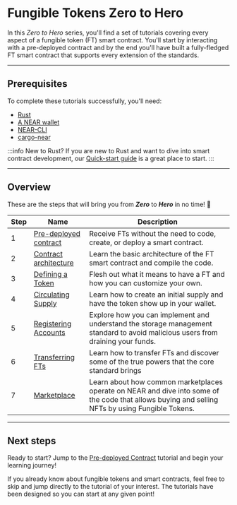 # Fungible Tokens Zero to Hero

In this _Zero to Hero_ series, you'll find a set of tutorials covering every aspect of a fungible token (FT) smart contract. You'll start by interacting with a pre-deployed contract and by the end you'll have built a fully-fledged FT smart contract that supports every extension of the standards.

---

## Prerequisites

To complete these tutorials successfully, you'll need:

- [Rust](https://docs.near.org/smart-contracts/quickstart#prerequisites)
- [A NEAR wallet](https://testnet.mynearwallet.com)
- [NEAR-CLI](https://docs.near.org/tools/near-cli#installation)
- [cargo-near](https://github.com/near/cargo-near)

:::info New to Rust?
If you are new to Rust and want to dive into smart contract development, our [Quick-start guide](https://docs.near.org/smart-contracts/quickstart) is a great place to start.
:::

---

## Overview

These are the steps that will bring you from **_Zero_** to **_Hero_** in no time! 💪

| Step | Name                                                         | Description                                                                                                                                     |
| ---- | ------------------------------------------------------------ | ----------------------------------------------------------------------------------------------------------------------------------------------- |
| 1    | [Pre-deployed contract](website/docs/0-predeployed.md) | Receive FTs without the need to code, create, or deploy a smart contract.                                                                       |
| 2    | [Contract architecture](website/docs/1-skeleton.md)             | Learn the basic architecture of the FT smart contract and compile the code.                                                                     |
| 3    | [Defining a Token](website/docs/2-define-a-token.md)          | Flesh out what it means to have a FT and how you can customize your own.                                                                         |
| 4    | [Circulating Supply](website/docs/3-circulating-supply.md)      | Learn how to create an initial supply and have the token show up in your wallet.                                                                |
| 5    | [Registering Accounts](website/docs/4.storage.md)  | Explore how you can implement and understand the storage management standard to avoid malicious users from draining your funds.                 |
| 6    | [Transferring FTs](website/docs/5.transfers.md)                 | Learn how to transfer FTs and discover some of the true powers that the core standard brings                                                    |
| 7    | [Marketplace](website/docs/6-marketplace.md)                    | Learn about how common marketplaces operate on NEAR and dive into some of the code that allows buying and selling NFTs by using Fungible Tokens. |

---

## Next steps

Ready to start? Jump to the [Pre-deployed Contract](website/docs/0-predeployed.md) tutorial and begin your learning journey!

If you already know about fungible tokens and smart contracts, feel free to skip and jump directly to the tutorial of your interest. The tutorials have been designed so you can start at any given point!
